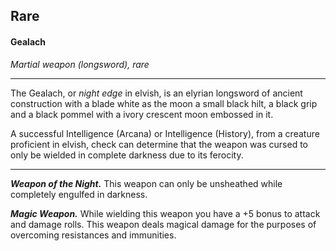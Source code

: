 ## Rare 


#### Gealach 
*Martial weapon (longsword), rare*
___
The Gealach, or *night edge* in elvish, is an elyrian longsword of ancient construction with a blade white as the moon a small black hilt, a black grip and a black pommel with a ivory crescent moon embossed in it.

A successful Intelligence (Arcana) or Intelligence (History), from a creature proficient in elvish, check can determine that the weapon was cursed to only be wielded in complete darkness due to its ferocity.

___
***Weapon of the Night.***
This weapon can only be unsheathed while completely engulfed in darkness.

***Magic Weapon.***
While wielding this weapon you have a +5 bonus to attack and damage rolls. This weapon deals magical damage for the purposes of overcoming resistances and immunities.